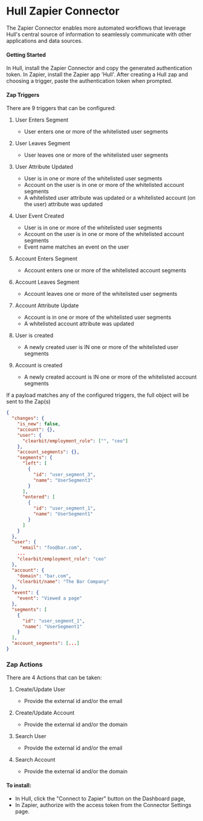 # Hull Zapier Connector

The Zapier Connector enables more automated workflows that leverage Hull's central source of information to seamlessly 
communicate with other applications and data sources.

#### Getting Started
In Hull, install the Zapier Connector and copy the generated authentication token. In Zapier, 
install the Zapier app 'Hull'. After creating a Hull zap and choosing a trigger, paste the authentication
token when prompted.

#### Zap Triggers

There are 9 triggers that can be configured:
 1. User Enters Segment
    
    - User enters one or more of the whitelisted user segments

 2. User Leaves Segment
    
    - User leaves one or more of the whitelisted user segments
    
 3. User Attribute Updated
    
    - User is in one or more of the whitelisted user segments
    - Account on the user is in one or more of the whitelisted account segments
    - A whitelisted user attribute was updated or a whitelisted account (on the user) 
    attribute was updated
   
 4. User Event Created
     
    - User is in one or more of the whitelisted user segments
    - Account on the user is in one or more of the whitelisted account segments
    - Event name matches an event on the user

 5. Account Enters Segment
      
    - Account enters one or more of the whitelisted account segments
      
 6. Account Leaves Segment
    
    - Account leaves one or more of the whitelisted user segments

 7. Account Attribute Update
      
    - Account is in one or more of the whitelisted user segments
    - A whitelisted account attribute was updated

 8. User is created
      
    - A newly created user is IN one or more of the whitelisted user segments

 9. Account is created
      
    - A newly created account is IN one or more of the whitelisted account segments
      
If a payload matches any of the configured triggers, the full object will be sent to the Zap(s)

```json
{
  "changes": {
    "is_new": false,
    "account": {},
    "user": {
      "clearbit/employment_role": ["", "ceo"]
    },
    "account_segments": {},
    "segments": {
      "left": [
        {
          "id": "user_segment_3",
          "name": "UserSegment3"
        }
      ],
      "entered": [
        {
          "id": "user_segment_1",
          "name": "UserSegment1"
        }
      ]
    }
  },
  "user": {
     "email": "foo@bar.com",
    ...
    "clearbit/employment_role": "ceo"
  },
  "account": {
    "domain": "bar.com",
    "clearbit/name": "The Bar Company"
  },
  "event": {
    "event": "Viewed a page"
  },
  "segments": [
    {
      "id": "user_segment_1",
      "name": "UserSegment1"
    }
  ],
  "account_segments": [...]
}
```

### Zap Actions

There are 4 Actions that can be taken:

1. Create/Update User
   
   - Provide the external id and/or the email

2. Create/Update Account
   
   - Provide the external id and/or the domain
   
3. Search User
   
   - Provide the external id and/or the email

4. Search Account
   
   - Provide the external id and/or the domain

####  To install:

- In Hull, click the "Connect to Zapier" button on the Dashboard page,
- In Zapier, authorize with the access token from the Connector Settings page.
